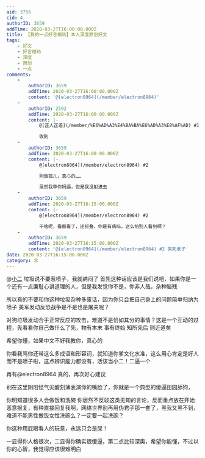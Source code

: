 ```yaml
---
aid: 3756
cid: 4
authorID: 3659
addTime: 2020-03-27T16:00:00.000Z
title: 【我的一点好言相劝】本人深度原创好文
tags:
    - 好文
    - 好言相劝
    - 深度
    - 原创
    - 一点
comments:
    -
        authorID: 3659
        addTime: 2020-03-27T16:00:00.000Z
        content: '@[electron8964](/member/electron8964)'
    -
        authorID: 2592
        addTime: 2020-03-27T16:00:00.000Z
        content: |-
            @[正人正语](/member/%E6%AD%A3%E4%BA%BA%E6%AD%A3%E8%AF%AD) #1

            收到
    -
        authorID: 3659
        addTime: 2020-03-27T16:00:00.000Z
        content: |-
            @[electron8964](/member/electron8964) #2

            别做孤儿，真心的……

            虽然我草你妈逼，但是我没射进去
    -
        authorID: 3659
        addTime: 2020-03-27T16:15:00.000Z
        content: |-
            @[electron8964](/member/electron8964) #2

            干啥呢，看都看了，还折叠，你是有病吗，这么怕别人看到啊？
    -
        authorID: 3659
        addTime: 2020-03-27T16:15:00.000Z
        content: '@[electron8964](/member/electron8964) #2 笑死老子'
date: 2020-03-27T16:15:00.000Z
category: 水
---
```


@[小二](/member/%E5%B0%8F%E4%BA%8C) 垃圾说不要惹喷子，我就纳闷了 首先这种话应该是我们说吧，如果你是一个还有一点廉耻心讲道理的人，但是我发觉你不是，你非人哉，杂种脑残

所以真的不要和你这种垃圾杂种多废话，因为你只会把自己身上的问题简单归纳为喷子 美军发动反恐战争是不是也是屠夫呢？

对狗垃圾发动合乎正常反应的攻击，难道不是恰如其分的事情？这是一个互动的过程，先看看你自己做什么了先，物有本末 事有终始 知所先后 则近道矣

希望你懂，如果中文不好我教你，真心的

你看我骂你还带这么多成语和形容词，就知道你爹文化水准，这么用心肯定是好人而不是喷子啦，这点辨识能力都没有，活该当小二！二逼一个

再有@electron8964 真的，再次好心建议

别在这里阴阳怪气尖酸刻薄表演你的嘴脸了，你就是一个典型的傻逼田园舔狗，

你明知道很多人会做饭和洗碗 你居然不反驳这类无知的言论，反而重点放在开始恶意报复，有种直接回复我啊，网络世界别再用伪君子那一套了，黑我又黑不到，难道不能男性做饭女性洗碗么？一定要一起洗碗？

你这种用屁眼看人的玩意，永远只会是屎！

一显得你人格很次，二显得你确实很傻逼，第二点比较深奥，希望你能懂，不过以你的心智，我觉得应该很难明白
